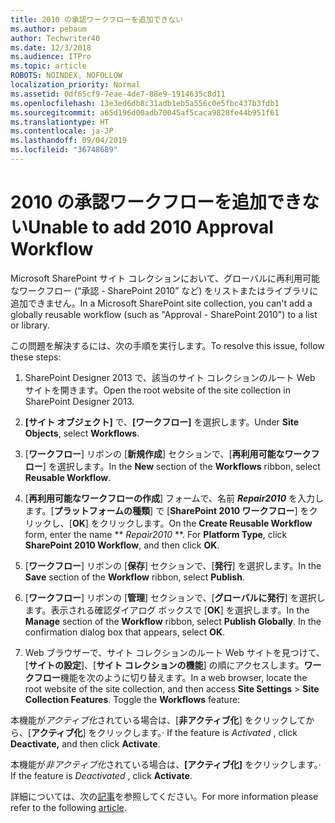 ```yaml
---
title: 2010 の承認ワークフローを追加できない
ms.author: pebaum
author: Techwriter40
ms.date: 12/3/2018
ms.audience: ITPro
ms.topic: article
ROBOTS: NOINDEX, NOFOLLOW
localization_priority: Normal
ms.assetid: 0df65cf9-7eae-4de7-88e9-1914635c8d11
ms.openlocfilehash: 13e3ed6db8c31adb1eb5a556c0e5fbc437b3fdb1
ms.sourcegitcommit: a65d196d00adb70045af5caca9828fe44b951f61
ms.translationtype: HT
ms.contentlocale: ja-JP
ms.lasthandoff: 09/04/2019
ms.locfileid: "36748689"
---
```

# <a name="unable-to-add-2010-approval-workflow"></a><span data-ttu-id="a20ab-102">2010 の承認ワークフローを追加できない</span><span class="sxs-lookup"><span data-stu-id="a20ab-102">Unable to add 2010 Approval Workflow</span></span>

<span data-ttu-id="a20ab-103">Microsoft SharePoint サイト コレクションにおいて、グローバルに再利用可能なワークフロー (“承認 - SharePoint 2010” など) をリストまたはライブラリに追加できません。</span><span class="sxs-lookup"><span data-stu-id="a20ab-103">In a Microsoft SharePoint site collection, you can't add a globally reusable workflow (such as "Approval - SharePoint 2010") to a list or library.</span></span>
  
<span data-ttu-id="a20ab-104">この問題を解決するには、次の手順を実行します。</span><span class="sxs-lookup"><span data-stu-id="a20ab-104">To resolve this issue, follow these steps:</span></span> 
  
1. <span data-ttu-id="a20ab-105">SharePoint Designer 2013 で、該当のサイト コレクションのルート Web サイトを開きます。</span><span class="sxs-lookup"><span data-stu-id="a20ab-105">Open the root website of the site collection in SharePoint Designer 2013.</span></span>
  
2. <span data-ttu-id="a20ab-106">**[サイト オブジェクト]** で、**[ワークフロー]** を選択します。</span><span class="sxs-lookup"><span data-stu-id="a20ab-106">Under **Site Objects**, select **Workflows**.</span></span> 
  
3. <span data-ttu-id="a20ab-107">[**ワークフロー**] リボンの [**新規作成**] セクションで、[**再利用可能なワークフロー**] を選択します。</span><span class="sxs-lookup"><span data-stu-id="a20ab-107">In the **New** section of the **Workflows** ribbon, select **Reusable Workflow**.</span></span> 
  
4. <span data-ttu-id="a20ab-p101">[**再利用可能なワークフローの作成**] フォームで、名前 ***Repair2010*** を入力します。[**プラットフォームの種類**] で [**SharePoint 2010 ワークフロー**] をクリックし、[**OK**] をクリックします。</span><span class="sxs-lookup"><span data-stu-id="a20ab-p101">On the **Create Reusable Workflow** form, enter the name \*\* *Repair2010* \*\*. For **Platform Type**, click **SharePoint 2010 Workflow**, and then click **OK**.</span></span> 
  
1. <span data-ttu-id="a20ab-110">[**ワークフロー**] リボンの [**保存**] セクションで、[**発行**] を選択します。</span><span class="sxs-lookup"><span data-stu-id="a20ab-110">In the **Save** section of the **Workflow** ribbon, select **Publish**.</span></span> 
  
2. <span data-ttu-id="a20ab-p102">[**ワークフロー**] リボンの [**管理**] セクションで、[**グローバルに発行**] を選択します。表示される確認ダイアログ ボックスで [**OK**] を選択します。</span><span class="sxs-lookup"><span data-stu-id="a20ab-p102">In the **Manage** section of the **Workflow** ribbon, select **Publish Globally**. In the confirmation dialog box that appears, select **OK**.</span></span> 
  
3. <span data-ttu-id="a20ab-p103">Web ブラウザーで、サイト コレクションのルート Web サイトを見つけて、[**サイトの設定**]、[**サイト コレクションの機能**] の順にアクセスします。**ワークフロー**機能を次のように切り替えます。</span><span class="sxs-lookup"><span data-stu-id="a20ab-p103">In a web browser, locate the root website of the site collection, and then access **Site Settings** \> **Site Collection Features**. Toggle the **Workflows** feature:</span></span> 
  
<span data-ttu-id="a20ab-115">本機能が*アクティブ化*されている場合は、[**非アクティブ化**] をクリックしてから、[**アクティブ化**] をクリックします。</span><span class="sxs-lookup"><span data-stu-id="a20ab-115">· If the feature is  *Activated*  , click **Deactivate,** and then click **Activate**.</span></span> 
  
<span data-ttu-id="a20ab-116">本機能が*非アクティブ化*されている場合は、**[アクティブ化]** をクリックします。</span><span class="sxs-lookup"><span data-stu-id="a20ab-116">· If the feature is  *Deactivated*  , click **Activate**.</span></span> 
  
<span data-ttu-id="a20ab-117">詳細については、次の[記事](https://go.microsoft.com/fwlink/?linkid=2047770&amp;clcid=0x409)を参照してください。</span><span class="sxs-lookup"><span data-stu-id="a20ab-117">For more information please refer to the following [article](https://go.microsoft.com/fwlink/?linkid=2047770&amp;clcid=0x409).</span></span>
  

